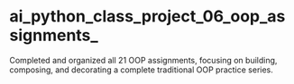 # ai_python_class_project_06_oop_assignments_
Completed and organized all 21 OOP assignments, focusing on building, composing, and decorating a complete traditional OOP practice series.
